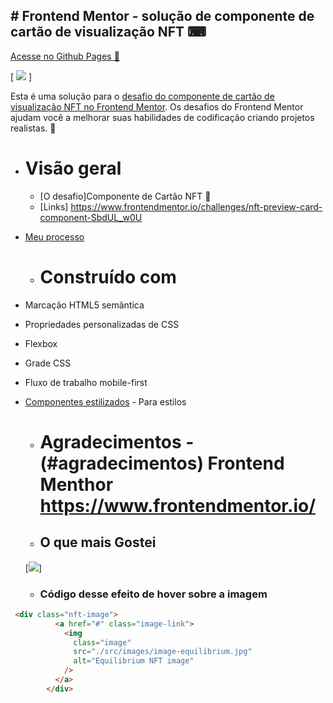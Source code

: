 ## # Frontend Mentor - solução de componente de cartão de visualização NFT ⌨
<a href="https://luvalentinaa.github.io/Card-NFT/">Acesse no Github Pages 🔗</a>

   
[
  <img src="src/images/gif-nft.gif">
]



Esta é uma solução para o [desafio do componente de cartão de visualização NFT no Frontend Mentor](https://www.frontendmentor.io/challenges/nft-preview-card-component-SbdUL_w0U). Os desafios do Frontend Mentor ajudam você a melhorar suas habilidades de codificação criando projetos realistas.
🚀


- # Visão geral
  - [O desafio]Componente de  Cartão NFT 🎯
  - [Links] https://www.frontendmentor.io/challenges/nft-preview-card-component-SbdUL_w0U
- [Meu processo](#meu-processo)
  - # Construído com
- Marcação HTML5 semântica
- Propriedades personalizadas de CSS
- Flexbox
- Grade CSS
- Fluxo de trabalho mobile-first

- [Componentes estilizados](https://styled-components.com/) - Para estilos
    - # Agradecimentos - (#agradecimentos) Frontend Menthor https://www.frontendmentor.io/

  - ## O que mais Gostei
   [<img src="src/images/gif-nft-hover.gif">]

   - ### Código desse efeito de hover sobre a imagem
```html
 <div class="nft-image">
          <a href="#" class="image-link">
            <img
              class="image"
              src="./src/images/image-equilibrium.jpg"
              alt="Equilibrium NFT image"
            />
          </a>
        </div>
